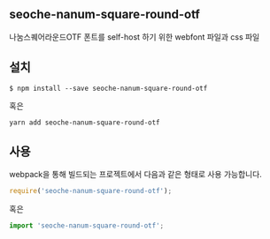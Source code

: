 
seoche-nanum-square-round-otf
---------------------

나눔스퀘어라운드OTF 폰트를 self-host 하기 위한 webfont 파일과 css 파일

설치
----

```
$ npm install --save seoche-nanum-square-round-otf
```

혹은

```
yarn add seoche-nanum-square-round-otf
```

사용
----

webpack을 통해 빌드되는 프로젝트에서 다음과 같은 형태로 사용 가능합니다.

```js
require('seoche-nanum-square-round-otf');
```

혹은

```js
import 'seoche-nanum-square-round-otf';
```
